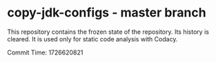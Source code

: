 # copy-jdk-configs - master branch

This repository contains the frozen state of the repository.
Its history is cleared. It is used only for static code
analysis with Codacy.

Commit Time: 1726620821